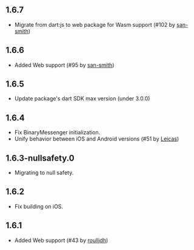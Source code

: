 ## 1.6.7

- Migrate from dart:js to web package for Wasm support (#102 by [san-smith](https://github.com/san-smith))

## 1.6.6

- Added Web support (#95 by [san-smith](https://github.com/san-smith))

## 1.6.5

- Update package's dart SDK max version (under 3.0.0)

## 1.6.4

- Fix BinaryMessenger initialization.
- Unify behavior between iOS and Android versions (#51 by [Leicas](https://github.com/Leicas))

## 1.6.3-nullsafety.0

- Migrating to null safety.

## 1.6.2

- Fix building on iOS.

## 1.6.1

- Added Web support (#43 by [roulljdh](https://github.com/roulljdh))